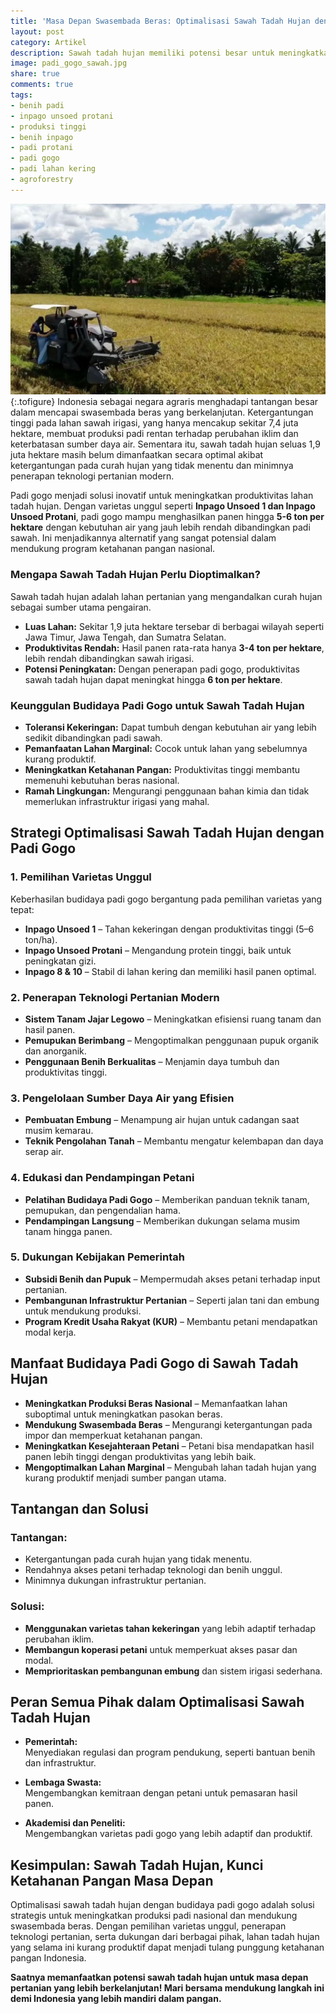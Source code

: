 ```yaml
---
title: 'Masa Depan Swasembada Beras: Optimalisasi Sawah Tadah Hujan dengan Padi Gogo'
layout: post
category: Artikel
description: Sawah tadah hujan memiliki potensi besar untuk meningkatkan produksi padi nasional. Dengan penerapan budidaya padi gogo dan teknologi pertanian modern, lahan yang sebelumnya kurang produktif dapat dioptimalkan. PT Great Quality Seed hadir sebagai mitra strategis dalam mendukung inovasi ini melalui distribusi benih unggul dan pendampingan petani.
image: padi_gogo_sawah.jpg
share: true
comments: true
tags:
- benih padi
- inpago unsoed protani
- produksi tinggi
- benih inpago
- padi protani
- padi gogo
- padi lahan kering
- agroforestry
---
```


![Produksi Benih Inpago Unsoed Protani](/assets/images/padi_gogo_sawah.jpg "Produksi Benih Padi Inpago Unsoed Protani Cap Gunung Slamet")
{:.tofigure}
Indonesia sebagai negara agraris menghadapi tantangan besar dalam mencapai swasembada beras yang berkelanjutan. Ketergantungan tinggi pada lahan sawah irigasi, yang hanya mencakup sekitar 7,4 juta hektare, membuat produksi padi rentan terhadap perubahan iklim dan keterbatasan sumber daya air. Sementara itu, sawah tadah hujan seluas 1,9 juta hektare masih belum dimanfaatkan secara optimal akibat ketergantungan pada curah hujan yang tidak menentu dan minimnya penerapan teknologi pertanian modern.  

Padi gogo menjadi solusi inovatif untuk meningkatkan produktivitas lahan tadah hujan. Dengan varietas unggul seperti **Inpago Unsoed 1 dan Inpago Unsoed Protani**, padi gogo mampu menghasilkan panen hingga **5-6 ton per hektare** dengan kebutuhan air yang jauh lebih rendah dibandingkan padi sawah. Ini menjadikannya alternatif yang sangat potensial dalam mendukung program ketahanan pangan nasional.  

### **Mengapa Sawah Tadah Hujan Perlu Dioptimalkan?**  
Sawah tadah hujan adalah lahan pertanian yang mengandalkan curah hujan sebagai sumber utama pengairan.  

* **Luas Lahan:** Sekitar 1,9 juta hektare tersebar di berbagai wilayah seperti Jawa Timur, Jawa Tengah, dan Sumatra Selatan.  
* **Produktivitas Rendah:** Hasil panen rata-rata hanya **3-4 ton per hektare**, lebih rendah dibandingkan sawah irigasi.  
* **Potensi Peningkatan:** Dengan penerapan padi gogo, produktivitas sawah tadah hujan dapat meningkat hingga **6 ton per hektare**.  

### **Keunggulan Budidaya Padi Gogo untuk Sawah Tadah Hujan**  
* **Toleransi Kekeringan:** Dapat tumbuh dengan kebutuhan air yang lebih sedikit dibandingkan padi sawah.  
* **Pemanfaatan Lahan Marginal:** Cocok untuk lahan yang sebelumnya kurang produktif.  
* **Meningkatkan Ketahanan Pangan:** Produktivitas tinggi membantu memenuhi kebutuhan beras nasional.  
* **Ramah Lingkungan:** Mengurangi penggunaan bahan kimia dan tidak memerlukan infrastruktur irigasi yang mahal.  
 

## **Strategi Optimalisasi Sawah Tadah Hujan dengan Padi Gogo**  

### **1. Pemilihan Varietas Unggul**  
Keberhasilan budidaya padi gogo bergantung pada pemilihan varietas yang tepat:  
* **Inpago Unsoed 1** – Tahan kekeringan dengan produktivitas tinggi (5–6 ton/ha).  
* **Inpago Unsoed Protani** – Mengandung protein tinggi, baik untuk peningkatan gizi.  
* **Inpago 8 & 10** – Stabil di lahan kering dan memiliki hasil panen optimal.  

### **2. Penerapan Teknologi Pertanian Modern**  
* **Sistem Tanam Jajar Legowo** – Meningkatkan efisiensi ruang tanam dan hasil panen.  
* **Pemupukan Berimbang** – Mengoptimalkan penggunaan pupuk organik dan anorganik.  
* **Penggunaan Benih Berkualitas** – Menjamin daya tumbuh dan produktivitas tinggi.  

### **3. Pengelolaan Sumber Daya Air yang Efisien**  
* **Pembuatan Embung** – Menampung air hujan untuk cadangan saat musim kemarau.  
* **Teknik Pengolahan Tanah** – Membantu mengatur kelembapan dan daya serap air.  

### **4. Edukasi dan Pendampingan Petani**  
* **Pelatihan Budidaya Padi Gogo** – Memberikan panduan teknik tanam, pemupukan, dan pengendalian hama.  
* **Pendampingan Langsung** – Memberikan dukungan selama musim tanam hingga panen.  

### **5. Dukungan Kebijakan Pemerintah**  
* **Subsidi Benih dan Pupuk** – Mempermudah akses petani terhadap input pertanian.  
* **Pembangunan Infrastruktur Pertanian** – Seperti jalan tani dan embung untuk mendukung produksi.  
* **Program Kredit Usaha Rakyat (KUR)** – Membantu petani mendapatkan modal kerja.  
  

## **Manfaat Budidaya Padi Gogo di Sawah Tadah Hujan**  

* **Meningkatkan Produksi Beras Nasional** – Memanfaatkan lahan suboptimal untuk meningkatkan pasokan beras.  
* **Mendukung Swasembada Beras** – Mengurangi ketergantungan pada impor dan memperkuat ketahanan pangan.  
* **Meningkatkan Kesejahteraan Petani** – Petani bisa mendapatkan hasil panen lebih tinggi dengan produktivitas yang lebih baik.  
* **Mengoptimalkan Lahan Marginal** – Mengubah lahan tadah hujan yang kurang produktif menjadi sumber pangan utama.  

## **Tantangan dan Solusi**  

### **Tantangan:**  
* Ketergantungan pada curah hujan yang tidak menentu.  
* Rendahnya akses petani terhadap teknologi dan benih unggul.  
* Minimnya dukungan infrastruktur pertanian.  

### **Solusi:**  
* **Menggunakan varietas tahan kekeringan** yang lebih adaptif terhadap perubahan iklim.  
* **Membangun koperasi petani** untuk memperkuat akses pasar dan modal.  
* **Memprioritaskan pembangunan embung** dan sistem irigasi sederhana.  

## **Peran Semua Pihak dalam Optimalisasi Sawah Tadah Hujan**  

* **Pemerintah:**  
Menyediakan regulasi dan program pendukung, seperti bantuan benih dan infrastruktur.  

* **Lembaga Swasta:**  
Mengembangkan kemitraan dengan petani untuk pemasaran hasil panen.  

* **Akademisi dan Peneliti:**  
Mengembangkan varietas padi gogo yang lebih adaptif dan produktif.  



## **Kesimpulan: Sawah Tadah Hujan, Kunci Ketahanan Pangan Masa Depan**  

Optimalisasi sawah tadah hujan dengan budidaya padi gogo adalah solusi strategis untuk meningkatkan produksi padi nasional dan mendukung swasembada beras. Dengan pemilihan varietas unggul, penerapan teknologi pertanian, serta dukungan dari berbagai pihak, lahan tadah hujan yang selama ini kurang produktif dapat menjadi tulang punggung ketahanan pangan Indonesia.  

**Saatnya memanfaatkan potensi sawah tadah hujan untuk masa depan pertanian yang lebih berkelanjutan! Mari bersama mendukung langkah ini demi Indonesia yang lebih mandiri dalam pangan.**  

